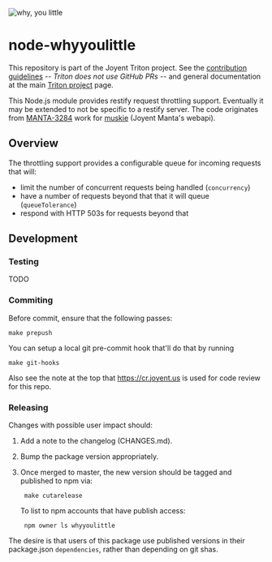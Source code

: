 ![why, you little](https://frinkiac.com/meme/Movie/3190604.jpg?b64lines=V2h5LCB5b3UgbGl0dGxlIC0gcmVxdWVzdA==)

# node-whyyoulittle

This repository is part of the Joyent Triton project. See the [contribution
guidelines](https://github.com/joyent/triton/blob/master/CONTRIBUTING.md) --
*Triton does not use GitHub PRs* -- and general documentation at the main
[Triton project](https://github.com/joyent/triton) page.

This Node.js module provides restify request throttling support. Eventually
it may be extended to not be specific to a restify server. The code originates
from [MANTA-3284](https://smartos.org/bugview/MANTA-3284) work for
[muskie](https://github.com/joyent/manta-muskie/) (Joyent Manta's webapi).


## Overview

The throttling support provides a configurable queue for incoming requests that
will:

- limit the number of concurrent requests being handled (`concurrency`)
- have a number of requests beyond that that it will queue (`queueTolerance`)
- respond with HTTP 503s for requests beyond that



## Development

### Testing

TODO


### Commiting

Before commit, ensure that the following passes:

    make prepush

You can setup a local git pre-commit hook that'll do that by running

    make git-hooks

Also see the note at the top that https://cr.joyent.us is used for code review
for this repo.


### Releasing

Changes with possible user impact should:

1. Add a note to the changelog (CHANGES.md).
2. Bump the package version appropriately.
3. Once merged to master, the new version should be tagged and published to npm
   via:

        make cutarelease

   To list to npm accounts that have publish access:

        npm owner ls whyyoulittle

The desire is that users of this package use published versions in their
package.json `dependencies`, rather than depending on git shas.

